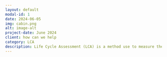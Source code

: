 ```yaml
---
layout: default
modal-id: 1
date: 2024-06-05
img: cabin.png
alt: image-alt
project-date: June 2024
client: how can we help
category: LCA
description: Life Cycle Assessment (LCA) is a method use to measure the environmental impacts of a product, process or a service over its life cycle. A LCA considers the entire life cycle from raw material extraction to end-of-life disposal, quantifing energy consumptions, carbon emissions, water use and waste providing comprehensive insights to inform the organisation on potential improvements in achieving sustainability. How can we help? We perform comprehensive LCA studies, all of which can be tailored to suit your specific needs and objectives to steer your business towards sustainable practices and products.
---
```

